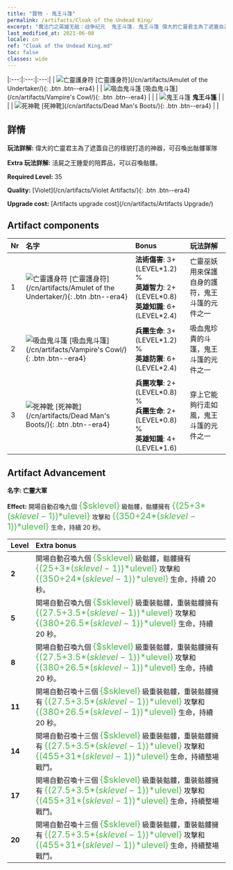 ```yaml
---
title: "寶物 - 鬼王斗篷"
permalink: /artifacts/Cloak of the Undead King/
excerpt: "魔法门之英雄无敌：战争纪元  鬼王斗篷. 鬼王斗篷 偉大的亡靈君主為了遮蓋自己的樣貌打造的神器，可召喚出骷髏軍隊"
last_modified_at: 2021-06-08
locale: cn
ref: "Cloak of the Undead King.md"
toc: false
classes: wide
---
```


  |:---:|:---:|:---:| 
  | ![亡靈護身符](/images/t/artifact_40321.png) [亡靈護身符](/cn/artifacts/Amulet of the Undertaker/){: .btn .btn--era4} |   | ![吸血鬼斗篷](/images/t/artifact_40322.png) [吸血鬼斗篷](/cn/artifacts/Vampire's Cowl/){: .btn .btn--era4} | 
  |   | ![鬼王斗篷](/images/t/icon_artifact_32.png) **鬼王斗篷** |  | 
  |   | ![死神靴](/images/t/artifact_40323.png) [死神靴](/cn/artifacts/Dead Man's Boots/){: .btn .btn--era4} |   | 


## 詳情

 **玩法詳解:** 偉大的亡靈君主為了遮蓋自己的樣貌打造的神器，可召喚出骷髏軍隊

 **Extra 玩法詳解:** 活屍之王鍾愛的陪葬品，可以召喚骷髏。

 **Required Level:** 35

 **Quality:** [Violet](/cn/artifacts/Violet Artifacts/){: .btn .btn--era4}

 **Upgrade cost:** [Artifacts upgrade cost](/cn/artifacts/Artifacts Upgrade/)



## Artifact components

  | Nr |    名字    |   Bonus | 玩法詳解 | 
  |:---|:-----------|:--------|:------------| 
  | 1 | ![亡靈護身符](/images/t/artifact_40321.png) [亡靈護身符](/cn/artifacts/Amulet of the Undertaker/){: .btn .btn--era4} | **法術傷害**: 3+(LEVEL\*1.2) %<br/>**英雄智力**: 2+(LEVEL\*0.8)<br/>**英雄知識**: 6+(LEVEL\*2.4) | 亡靈巫妖用來保護自身的護符，鬼王斗篷的元件之一 | 
  | 2 | ![吸血鬼斗篷](/images/t/artifact_40322.png) [吸血鬼斗篷](/cn/artifacts/Vampire's Cowl/){: .btn .btn--era4} | **兵團生命**: 3+(LEVEL\*1.2) %<br/>**英雄防禦**: 6+(LEVEL\*2.4) | 吸血鬼珍貴的斗篷，鬼王斗篷的元件之一 | 
  | 3 | ![死神靴](/images/t/artifact_40323.png) [死神靴](/cn/artifacts/Dead Man's Boots/){: .btn .btn--era4} | **兵團攻擊**: 2+(LEVEL\*0.8) %<br/>**兵團生命**: 2+(LEVEL\*0.8) %<br/>**英雄知識**: 4+(LEVEL\*1.6) | 穿上它能夠行走如風，鬼王斗篷的元件之一 | 


## Artifact Advancement

 **名字: 亡靈大軍**

 **Effect:** 開場自動召喚九個 <span style="color: #48b946;font-size:20px">{$sklevel}</span> 級骷髏，骷髏擁有 <span style="color: #48b946;font-size:20px">{(25+3*($sklevel-1))*$ulevel}</span> 攻擊和 <span style="color: #48b946;font-size:20px">{(350+24*($sklevel-1))*$ulevel}</span> 生命，持續 20 秒。

  |  Level  |    Extra bonus  | 
  |:--------|:----------------| 
  | **2** | 開場自動召喚九個 <span style="color: #48b946;font-size:20px">{$sklevel}</span> 級骷髏，骷髏擁有 <span style="color: #48b946;font-size:20px">{(25+3*($sklevel-1))*$ulevel}</span> 攻擊和 <span style="color: #48b946;font-size:20px">{(350+24*($sklevel-1))*$ulevel}</span> 生命，持續 20 秒。 | 
  | **5** | 開場自動召喚九個 <span style="color: #48b946;font-size:20px">{$sklevel}</span> 級重裝骷髏，重裝骷髏擁有 <span style="color: #48b946;font-size:20px">{(27.5+3.5*($sklevel-1))*$ulevel}</span> 攻擊和 <span style="color: #48b946;font-size:20px">{(380+26.5*($sklevel-1))*$ulevel}</span> 生命，持續 20 秒。 | 
  | **8** | 開場自動召喚九個 <span style="color: #48b946;font-size:20px">{$sklevel}</span> 級重裝骷髏，重裝骷髏擁有 <span style="color: #48b946;font-size:20px">{(27.5+3.5*($sklevel-1))*$ulevel}</span> 攻擊和 <span style="color: #48b946;font-size:20px">{(380+26.5*($sklevel-1))*$ulevel}</span> 生命，持續 20 秒。 | 
  | **11** | 開場自動召喚十三個 <span style="color: #48b946;font-size:20px">{$sklevel}</span> 級重裝骷髏，重裝骷髏擁有 <span style="color: #48b946;font-size:20px">{(27.5+3.5*($sklevel-1))*$ulevel}</span> 攻擊和 <span style="color: #48b946;font-size:20px">{(380+26.5*($sklevel-1))*$ulevel}</span> 生命，持續 20 秒。 | 
  | **14** | 開場自動召喚十三個 <span style="color: #48b946;font-size:20px">{$sklevel}</span> 級重裝骷髏，重裝骷髏擁有 <span style="color: #48b946;font-size:20px">{(27.5+3.5*($sklevel-1))*$ulevel}</span> 攻擊和 <span style="color: #48b946;font-size:20px">{(455+31*($sklevel-1))*$ulevel}</span> 生命，持續整場戰鬥。 | 
  | **17** | 開場自動召喚十三個 <span style="color: #48b946;font-size:20px">{$sklevel}</span> 級重裝骷髏，重裝骷髏擁有 <span style="color: #48b946;font-size:20px">{(27.5+3.5*($sklevel-1))*$ulevel}</span> 攻擊和 <span style="color: #48b946;font-size:20px">{(455+31*($sklevel-1))*$ulevel}</span> 生命，持續整場戰鬥。 | 
  | **20** | 開場自動召喚十三個 <span style="color: #48b946;font-size:20px">{$sklevel}</span> 級重裝骷髏，重裝骷髏擁有 <span style="color: #48b946;font-size:20px">{(27.5+3.5*($sklevel-1))*$ulevel}</span> 攻擊和 <span style="color: #48b946;font-size:20px">{(455+31*($sklevel-1))*$ulevel}</span> 生命，持續整場戰鬥。 | 
